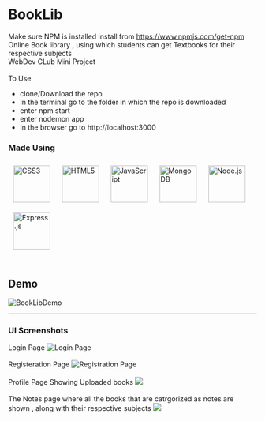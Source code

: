 # BookLib
Make sure NPM is installed 
install from https://www.npmjs.com/get-npm<br/>
Online Book library  , using which students can get Textbooks for their respective subjects<br/>
WebDev CLub Mini Project<br/><br/>
To Use 
- clone/Download the repo
- In the terminal go to the folder in which the repo is downloaded
- enter npm start
- enter nodemon app
- In the browser go to http://localhost:3000



### Made Using   
<div>  
<img style="margin: 10px" src="https://profilinator.rishav.dev/skills-assets/css3-original-wordmark.svg" alt="CSS3" height="75" />  
<img style="margin: 10px" src="https://profilinator.rishav.dev/skills-assets/html5-original-wordmark.svg" alt="HTML5" height="75" />  
<img style="margin: 10px" src="https://profilinator.rishav.dev/skills-assets/javascript-original.svg" alt="JavaScript" height="75" />  
<img style="margin: 10px" src="https://profilinator.rishav.dev/skills-assets/mongodb-original-wordmark.svg" alt="MongoDB" height="75" />  
<img style="margin: 10px" src="https://profilinator.rishav.dev/skills-assets/nodejs-original-wordmark.svg" alt="Node.js" height="75" />  
<img style="margin: 10px" src="https://profilinator.rishav.dev/skills-assets/express-original-wordmark.svg" alt="Express.js" height="75" />  
</div>
<br />

## Demo
![BookLibDemo](https://user-images.githubusercontent.com/19192316/109983374-c576e780-7d28-11eb-915f-30dec5dfa7f9.gif)

---
### UI Screenshots
Login Page
![Login Page](https://i.imgur.com/ZuOe5uo.png)
<br/><br/>
Registeration Page
![Registration Page](https://i.imgur.com/Z7Semum.png)
<br/><br/>
Profile Page Showing Uploaded books
![](https://i.imgur.com/o9NGmkY.png)
<br/><br/>
The Notes page where all the books that are catrgorized as notes are shown , along
with their respective subjects
![](https://i.imgur.com/KPowHot.png)
